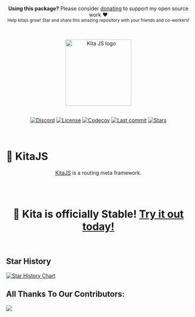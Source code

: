 <p align="center">
   <b>Using this package?</b> Please consider <a href="https://github.com/sponsors/arthurfiorette" target="_blank">donating</a> to support my open source work ❤️
  <br />
  <sup>
   Help kitajs grow! Star and share this amazing repository with your friends and co-workers!
  </sup>
</p>

<br />

<p align="center" >
  <a href="https://kitajs.org" target="_blank" rel="noopener noreferrer">
    <img src="https://kitajs.org/logo.svg" width="180" alt="Kita JS logo" />
  </a>
</p>

<br />

<div align="center">
  <a href="https://kitajs.org/discord"><img src="https://img.shields.io/discord/1216165027774595112?logo=discord&logoColor=white&color=%237289da" alt="Discord"></a>
  <a title="MIT license" target="_blank" href="https://github.com/kitajs/kitajs/blob/master/LICENSE"><img alt="License" src="https://img.shields.io/github/license/kitajs/kitajs"></a>
  <a title="Codecov" target="_blank" href="https://app.codecov.io/gh/kitajs/kitajs"><img alt="Codecov" src="https://img.shields.io/codecov/c/github/kitajs/kitajs?token=ML0KGCU0VM"></a>
  <a title="Last Commit" target="_blank" href="https://github.com/kitajs/kitajs/commits/master"><img alt="Last commit" src="https://img.shields.io/github/last-commit/kitajs/kitajs"></a>
  <a href="https://github.com/kitajs/kitajs/stargazers"><img src="https://img.shields.io/github/stars/kitajs/kitajs?logo=github&label=Stars" alt="Stars"></a>
</div>

<br />
<br />

<h1>🌷 KitaJS</h1>

<p align="center">
  <a href="https://kitajs.org" target="_blank">KitaJS</a> is a routing meta framework.
  <br />
  <br />
</p>

<br />

<h1 align=center>🎉 Kita is officially Stable! <a href="https://kitajs.org/quickstart#automatic-installation">Try it out today!</a></h1>

<br />

## Star History

<a href="https://star-history.com/#kitajs/kitajs&Date">
  <picture>
    <source media="(prefers-color-scheme: dark)" srcset="https://api.star-history.com/svg?repos=kitajs/kitajs&type=Date&theme=dark" />
    <source media="(prefers-color-scheme: light)" srcset="https://api.star-history.com/svg?repos=kitajs/kitajs&type=Date" />
    <img alt="Star History Chart" src="https://api.star-history.com/svg?repos=kitajs/kitajs&type=Date" />
  </picture>
</a>

<br />

## All Thanks To Our Contributors:

<a href="https://github.com/kitajs/kitajs/graphs/contributors">
  <img src="https://contrib.rocks/image?repo=kitajs/kitajs" />
</a>
